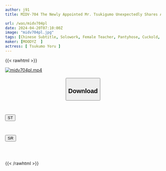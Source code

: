 ```yaml
---
author: j91
title: MIDV-704 The Newly Appointed Mr. Tsukigumo Unexpectedly Shares A Room With An Otaku Teacher. I Was Shown In Front Of My Eyes How He Fell Into A Huge Cock, And I Got A Depressed Erection. Extremely Piss-crazy NTR Yoru Tsukigumo.

url: /was/midv704pl
date: 2024-04-20T07:10:00Z
image: "midv704pl.jpg"
tags: [Chinese Subtitle, Solowork, Female Teacher, Pantyhose, Cuckold, Huge Cock	]
maker: [MOODYZ  ]
actress: [ Tsukumo Yoru ]
---
```



{{< rawhtml >}}

<div class="video" data-videoid="7dKorKmq2WSVbP">
    <a href="javascript:;">
        <img src="/was/midv704pl/midv704pl.jpg" width="WIDTH" height="HEIGHT" alt="midv704pl.mp4" loading="lazy">
    </a>
</div>

<script type="text/javascript" src="https://j91.asia/asset/on-demand-st.js"></script>

<br>
  <link rel="stylesheet" href="https://j91.asia/asset/bs5.css">
  
  <center>
  <button class="btn btn-primary" type="button" data-bs-toggle="collapse" data-bs-target=".multi-collapse" aria-expanded="false" aria-controls="multiCollapseExample1 multiCollapseExample2"><h2>Download</h2></button></center>
</p>
<div class="row">
  <div class="col">
    <div class="collapse multi-collapse" id="multiCollapseExample1">
      <div class="card card-body">
	      	      <br>
<div class="buttons">  
<p><a href="https://streamtape.to/v/7dKorKmq2WSVbP" target="_blank"><button class="btn-hover color-3"><i class="fa fa-download"></i> ST</button></a></p></div>
    </div>
  </div>
</div>
  <div class="col">
    <div class="collapse multi-collapse" id="multiCollapseExample2">
      <div class="card card-body">
	      <br>
<div class="buttons">
<p><a href="https://rubystm.com/m2di8h086afs" target="_blank"><button class="btn-hover color-9"><i class="fa fa-download"></i> SR</button></a></p></div>
<br><br>
      </div>
    </div>
  </div>
</div>

{{< /rawhtml >}}